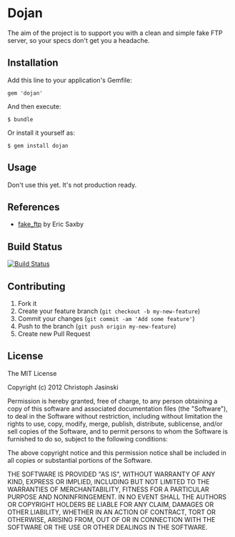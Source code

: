 # Dojan

The aim of the project is to support you with a clean and simple fake FTP server, so your specs don't get you a headache.

## Installation

Add this line to your application's Gemfile:

    gem 'dojan'

And then execute:

    $ bundle

Or install it yourself as:

    $ gem install dojan

## Usage

Don't use this yet. It's not production ready. 

## References

  * [fake_ftp](https://github.com/livinginthepast/fake_ftp) by Eric Saxby

## Build Status

  [![Build Status](https://travis-ci.org/sleeptillseven/dojan.png)](https://travis-ci.org/sleeptillseven/dojan)

## Contributing

1. Fork it
2. Create your feature branch (`git checkout -b my-new-feature`)
3. Commit your changes (`git commit -am 'Add some feature'`)
4. Push to the branch (`git push origin my-new-feature`)
5. Create new Pull Request

## License

The MIT License

Copyright (c) 2012 Christoph Jasinski

Permission is hereby granted, free of charge, to any person obtaining a copy
of this software and associated documentation files (the "Software"), to deal
in the Software without restriction, including without limitation the rights
to use, copy, modify, merge, publish, distribute, sublicense, and/or sell
copies of the Software, and to permit persons to whom the Software is
furnished to do so, subject to the following conditions:

The above copyright notice and this permission notice shall be included in
all copies or substantial portions of the Software.

THE SOFTWARE IS PROVIDED "AS IS", WITHOUT WARRANTY OF ANY KIND, EXPRESS OR
IMPLIED, INCLUDING BUT NOT LIMITED TO THE WARRANTIES OF MERCHANTABILITY,
FITNESS FOR A PARTICULAR PURPOSE AND NONINFRINGEMENT. IN NO EVENT SHALL THE
AUTHORS OR COPYRIGHT HOLDERS BE LIABLE FOR ANY CLAIM, DAMAGES OR OTHER
LIABILITY, WHETHER IN AN ACTION OF CONTRACT, TORT OR OTHERWISE, ARISING FROM,
OUT OF OR IN CONNECTION WITH THE SOFTWARE OR THE USE OR OTHER DEALINGS IN
THE SOFTWARE.
